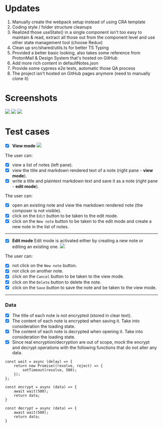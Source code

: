 # Updates

1. Manually create the webpack setup instead of using CRA template
2. Coding style / folder structure cleanups
3. Realized those useState() in a single component isn't too easy to maintain & read, extract all those out from the component level and use other state management tool (choose Redux)
4. Clean up src/shared/utils.ts for better TS Typing
5. Provided a better basic looking, also takes some reference from ProtonMail & Design System that's hosted on GitHub
6. Add more rich content in defaultNotes.json
7. Provide some cypress e2e tests, automatic those QA process
8. The project isn't hosted on GitHub pages anymore (need to manually clone it)

# Screenshots

![](https://i.imgur.com/ZBaKm8j.png)
![](https://i.imgur.com/49XPVPw.png)
![](https://i.imgur.com/4o7eR5z.png)

# Test cases

- [x] **View mode**
      ![](https://i.imgur.com/PYwFJ5Z.png)

The user can:

- [x] view a list of notes (left pane).
- [x] view the title and markdown rendered text of a note (right pane - **view mode**).
- [x] write a title and plaintext markdown text and save it as a note (right pane - **edit mode**).

The user can:

- [x] open an existing note and view the markdown rendered note (the composer is not visible).
- [x] click on the `Edit` button to be taken to the edit mode.
- [x] click on the `New note` button to be taken to the edit mode and create a new note in the list of notes.

---

- [x] **Edit mode**
      Edit mode is activated either by creating a new note or editing an existing one.
      ![](https://i.imgur.com/ZLfuPzL.png)

The user can:

- [x] not click on the `New note` button.
- [x] not click on another note.
- [x] click on the `Cancel` button to be taken to the view mode.
- [x] click on the `Delete` button to delete the note.
- [x] click on the `Save` button to save the note and be taken to the view mode.

---

### Data

- [x] The title of each note is not encrypted (stored in clear text).
- [x] The content of each note is encrypted when saving it. Take into consideration the loading state.
- [x] The content of each note is decrypted when opening it. Take into consideration the loading state.
- [x] Since real encryption/decryption are out of scope, mock the encrypt and decrypt operations with the following functions that do not alter any data.

```
const wait = async (delay) => {
    return new Promise((resolve, reject) => {
        setTimeout(resolve, 500);
    });
};

const encrypt = async (data) => {
    await wait(500);
    return data;
}

const decrypt = async (data) => {
    await wait(500);
    return data;
}
```
